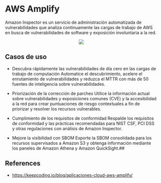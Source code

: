 # AWS Amplify

Amazon Inspector es un servicio de administración automatizada de vulnerabilidades que analiza continuamente las cargas de trabajo de AWS en busca de vulnerabilidades de software y exposición involuntaria a la red.

<p align="center">
  <img src="https://github.com/dimasx010/knowledge/assets/105082657/3857ff36-e58e-42d4-8ff9-86388fc47333">
</p>

## Casos de uso

- Descubra rápidamente las vulnerabilidades de día cero en las cargas de trabajo de computación
Automatice el descubrimiento, acelere el enrutamiento de vulnerabilidades y reduzca el MTTR con más de 50 fuentes de inteligencia sobre vulnerabilidades.

- Priorización de la corrección de parches
Utilice la información actual sobre vulnerabilidades y exposiciones comunes (CVE) y la accesibilidad a la red para crear puntuaciones de riesgo contextuales a fin de priorizar y resolver los recursos vulnerables.

- Cumplimiento de los requisitos de conformidad
Respalde los requisitos de conformidad y las prácticas recomendadas para NIST CSF, PCI DSS y otras regulaciones con análisis de Amazon Inspector.

- Mejore la visibilidad con SBOM
Exporte la SBOM consolidada para los recursos supervisados a Amazon S3 y obtenga información mediante los paneles de Amazon Athena y Amazon QuickSight.##

## References
- https://keepcoding.io/blog/aplicaciones-cloud-aws-amplify/
